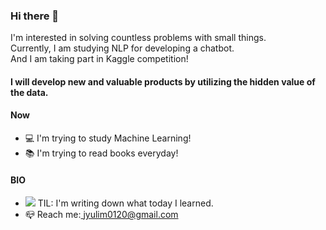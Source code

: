 ### Hi there 👋

I'm interested in solving countless problems with small things. <br>
Currently, I am studying NLP for developing a chatbot. <br>
And I am taking part in Kaggle competition!
#### I will develop new and valuable products by utilizing the hidden value of the data.


#### Now

- 💻 I'm trying to study Machine Learning!
- 📚 I'm trying to read books everyday!

#### BIO

- <a href="https://velog.io/@yulim2"><img src="https://img.shields.io/badge/Tech%20Blog-11B48A?style=flat-square&logo=Vimeo&logoColor=white&link=https://velog.io/@yulim2"/></a> TIL: I'm writing down what today I learned.
- 📪 Reach me:<a href="jyulim0120@gmail.com"> jyulim0120@gmail.com</a> 
